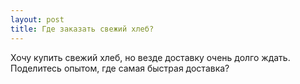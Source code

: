 ```yaml
---
layout: post 
title: Где заказать свежий хлеб? 
--- 
```

Хочу купить свежий хлеб, но везде доставку очень долго ждать. Поделитесь опытом, где самая быстрая доставка?